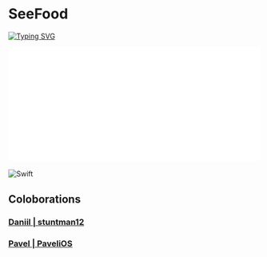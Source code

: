 # SeeFood
[![Typing SVG](https://readme-typing-svg.herokuapp.com?color=%2336BCF7&lines=iOS+Development+Team)](https://git.io/typing-svg) 

![Image alt](https://github.com/Pave1iOS/SeeFood/blob/main/seefood.png)

![Swift](https://img.shields.io/badge/swift-F54A2A?style=for-the-badge&logo=swift&logoColor=white)

<h2>Coloborations</h2>
<h3><a href="https://github.com/stuntman12" target="_blank">Daniil | stuntman12 </a></h3>
<h3><a href="https://github.com/Pave1iOS" target="_blank">Pavel | PaveliOS </a></h3>
